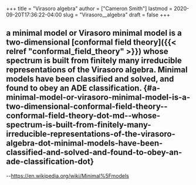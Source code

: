 +++
title = "Virasoro  algebra"
author = ["Cameron Smith"]
lastmod = 2020-09-20T17:36:22-04:00
slug = "Virasoro__algebra"
draft = false
+++

## a minimal model or Virasoro minimal model is a two-dimensional [conformal field theory]({{< relref "conformal_field_theory" >}}) whose spectrum is built from finitely many irreducible representations of the Virasoro algebra. Minimal models have been classified and solved, and found to obey an ADE classification. {#a-minimal-model-or-virasoro-minimal-model-is-a-two-dimensional-conformal-field-theory--conformal-field-theory-dot-md--whose-spectrum-is-built-from-finitely-many-irreducible-representations-of-the-virasoro-algebra-dot-minimal-models-have-been-classified-and-solved-and-found-to-obey-an-ade-classification-dot}

--<https://en.wikipedia.org/wiki/Minimal%5Fmodels>
